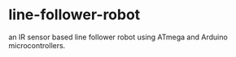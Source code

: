 # line-follower-robot
an IR sensor based line follower robot using ATmega and Arduino microcontrollers.
